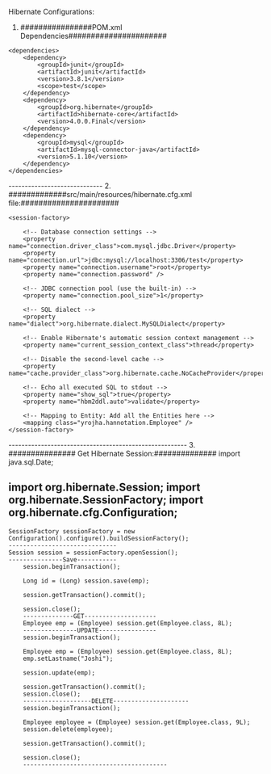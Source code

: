 Hibernate Configurations:
1. ################POM.xml Dependencies######################



<project xmlns="http://maven.apache.org/POM/4.0.0" xmlns:xsi="http://www.w3.org/2001/XMLSchema-instance"
	xsi:schemaLocation="http://maven.apache.org/POM/4.0.0 http://maven.apache.org/xsd/maven-4.0.0.xsd">
	
	<dependencies>
		<dependency>
			<groupId>junit</groupId>
			<artifactId>junit</artifactId>
			<version>3.8.1</version>
			<scope>test</scope>
		</dependency>
		<dependency>
			<groupId>org.hibernate</groupId>
			<artifactId>hibernate-core</artifactId>
			<version>4.0.0.Final</version>
		</dependency>
		<dependency>
			<groupId>mysql</groupId>
			<artifactId>mysql-connector-java</artifactId>
			<version>5.1.10</version>
		</dependency>
	</dependencies>
	
</project>
	-----------------------------
	2. #############src/main/resources/hibernate.cfg.xml file:######################
<?xml version="1.0" encoding="UTF-8"?>
<!DOCTYPE hibernate-configuration PUBLIC "-//Hibernate/Hibernate Configuration DTD 3.0//EN" "http://hibernate.sourceforge.net/hibernate-configuration-3.0.dtd">

<hibernate-configuration>

	<session-factory>

		<!-- Database connection settings -->
		<property name="connection.driver_class">com.mysql.jdbc.Driver</property>
		<property name="connection.url">jdbc:mysql://localhost:3306/test</property>
		<property name="connection.username">root</property>
		<property name="connection.password" />

		<!-- JDBC connection pool (use the built-in) -->
		<property name="connection.pool_size">1</property>

		<!-- SQL dialect -->
		<property name="dialect">org.hibernate.dialect.MySQLDialect</property>

		<!-- Enable Hibernate's automatic session context management -->
		<property name="current_session_context_class">thread</property>

		<!-- Disable the second-level cache -->
		<property name="cache.provider_class">org.hibernate.cache.NoCacheProvider</property>

		<!-- Echo all executed SQL to stdout -->
		<property name="show_sql">true</property>
		<property name="hbm2ddl.auto">validate</property>
		
		<!-- Mapping to Entity: Add all the Entities here -->
		<mapping class="yrojha.hannotation.Employee" />
	</session-factory>

</hibernate-configuration>
-------------------------------------------------------
3. ###############	Get Hibernate Session:##############
	import java.sql.Date;

import org.hibernate.Session;
import org.hibernate.SessionFactory;
import org.hibernate.cfg.Configuration;
-------------------------------
	SessionFactory sessionFactory = new Configuration().configure().buildSessionFactory();
	------------------------------
	Session session = sessionFactory.openSession();
	---------------Save-----------
		session.beginTransaction();
	
		Long id = (Long) session.save(emp);

		session.getTransaction().commit();
		
		session.close();
		--------------GET--------------------
		Employee emp = (Employee) session.get(Employee.class, 8L);
		---------------UPDATE----------------
		session.beginTransaction();

		Employee emp = (Employee) session.get(Employee.class, 8L);
		emp.setLastname("Joshi");

		session.update(emp);

		session.getTransaction().commit();
		session.close();
		-------------------DELETE---------------------
		session.beginTransaction();

		Employee employee = (Employee) session.get(Employee.class, 9L);
		session.delete(employee);

		session.getTransaction().commit();

		session.close();
		----------------------------------------
		
		
